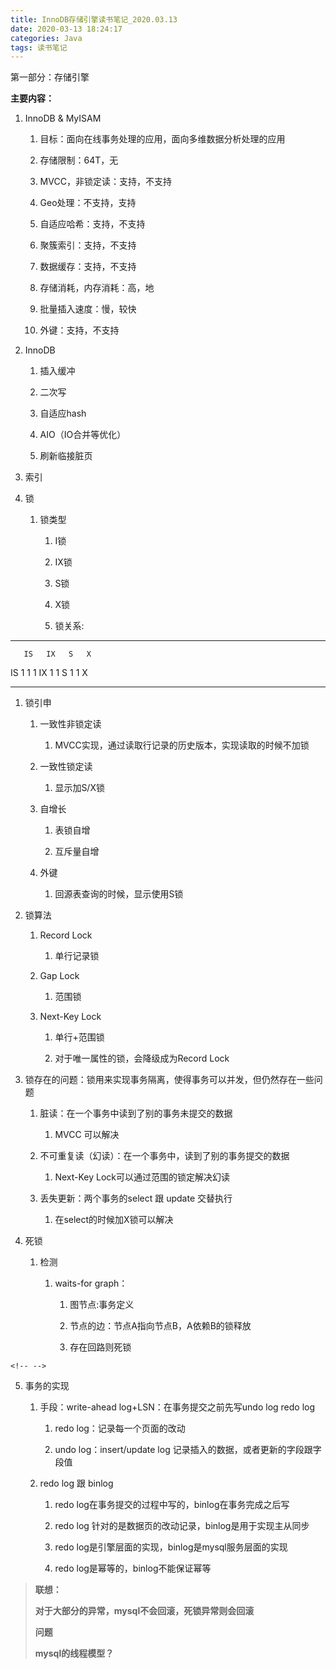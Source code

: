```yaml
---
title: InnoDB存储引擎读书笔记_2020.03.13
date: 2020-03-13 18:24:17
categories: Java
tags: 读书笔记
---
```

第一部分：存储引擎

**主要内容：**

1.  InnoDB & MyISAM<!--more-->

    1.  目标：面向在线事务处理的应用，面向多维数据分析处理的应用

    2.  存储限制：64T，无

    3.  MVCC，非锁定读：支持，不支持

    4.  Geo处理：不支持，支持

    5.  自适应哈希：支持，不支持

    6.  聚簇索引：支持，不支持

    7.  数据缓存：支持，不支持

    8.  存储消耗，内存消耗：高，地

    9.  批量插入速度：慢，较快

    10.  外键：支持，不支持

2.  InnoDB

    1.  插入缓冲

    2.  二次写

    3.  自适应hash

    4.  AIO（IO合并等优化）

    5.  刷新临接脏页

3.  索引

4.  锁

    1.  锁类型

        1.  I锁

        2.  IX锁

        3.  S锁

        4.  X锁

        5.  锁关系:

---- ---- ---- --- ---

       IS   IX   S   X

  IS   1    1    1
  IX   1    1
  S    1         1
  X

---- ---- ---- --- ---

1.  锁引申

    1.  一致性非锁定读

        1.  MVCC实现，通过读取行记录的历史版本，实现读取的时候不加锁

    2.  一致性锁定读

        1.  显示加S/X锁

    3.  自增长

        1.  表锁自增

        2.  互斥量自增

    4.  外键

        1.  回源表查询的时候，显示使用S锁

2.  锁算法

    1.  Record Lock

        1.  单行记录锁

    2.  Gap Lock

        1.  范围锁

    3.  Next-Key Lock

        1.  单行+范围锁

        2.  对于唯一属性的锁，会降级成为Record Lock

3.  锁存在的问题：锁用来实现事务隔离，使得事务可以并发，但仍然存在一些问题

    1.  脏读：在一个事务中读到了别的事务未提交的数据

        1.  MVCC 可以解决

    2.  不可重复读（幻读）：在一个事务中，读到了别的事务提交的数据

        1.  Next-Key Lock可以通过范围的锁定解决幻读

    3.  丢失更新：两个事务的select 跟 update 交替执行

        1.  在select的时候加X锁可以解决

4.  死锁

    1.  检测

        1.  waits-for graph：

            1.  图节点:事务定义

            2.  节点的边：节点A指向节点B，A依赖B的锁释放

            3.  存在回路则死锁

```{=html}
<!-- -->
```

5.  事务的实现

    1.  手段：write-ahead log+LSN：在事务提交之前先写undo log redo log

        1.  redo log：记录每一个页面的改动

        2.  undo log：insert/update log 记录插入的数据，或者更新的字段跟字段值

    2.  redo log 跟 binlog

        1.  redo log在事务提交的过程中写的，binlog在事务完成之后写

        2.  redo log 针对的是数据页的改动记录，binlog是用于实现主从同步

        3.  redo log是引擎层面的实现，binlog是mysql服务层面的实现

        4.  redo log是幂等的，binlog不能保证幂等

> **联想：**
>
> **对于大部分的异常，mysql不会回滚，死锁异常则会回滚**
>
> **问题**
>
> **mysql的线程模型？**
